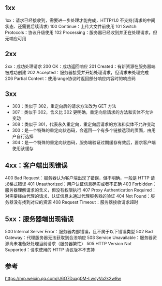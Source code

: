 ## 1xx
1xx：请求已经接收到，需要进一步处理才能完成，HTTP/1.0 不支持(请求的中间状态、还需要后续请求)
100 Continue：上传大文件前使用
101 Switch Protocols：协议升级使用
102 Processing：服务器已经收到并正在处理请求，但无响应可用

## 2xx
2xx：成功处理请求
200 OK：成功返回响应
201 Created：有新资源在服务器端被成功创建
202 Accepted：服务器接受并开始处理请求，但请求未处理完成
206 Partial Content：使用range协议时返回部分响应内容时的响应码

## 3xx
- 303：类似于 302，重定向后的请求方法改为 GET 方法
- 307：类似于 302，含义比 302 更明确，重定向后请求的方法和实体不允许变动
- 308：类似于 301，代表永久重定向，重定向后请求的方法和实体不允许变动
- 300：是一个特殊的重定向状态码，会返回一个有多个链接选项的页面，由用户自行选择
- 304：是一个特殊的重定向状态码，服务端验证过期缓存有效后，要求客户端使用该缓存

## 4xx：客户端出现错误
400 Bad Request：服务器认为客户端出现了错误，但不明确，一般是 HTTP 请求格式错误
401 Unauthorized：用户认证信息确实或者不正确
403 Forbidden：服务器理解请求的含义，但没有权限执行
407 Proxy Authentication Required：对需要经由代理的请求，认证信息未通过代理服务器的验证
404 Not Found：服务器没有找到对应的资源
408 Request Timeout：服务器接收请求超时

## 5xx：服务器端出现错误
500 Internal Server Error：服务器内部错误，且不属于以下错误类型
502 Bad Gateway：代理服务器无法获取到合法响应
503 Service Unavailable：服务器资源尚未准备好处理当前请求（服务器繁忙）
505 HTTP Version Not Supported：请求使用的 HTTP 协议版本不支持

## 参考
https://mp.weixin.qq.com/s/6O7Duxg0M-LwsyVo2k2w9w